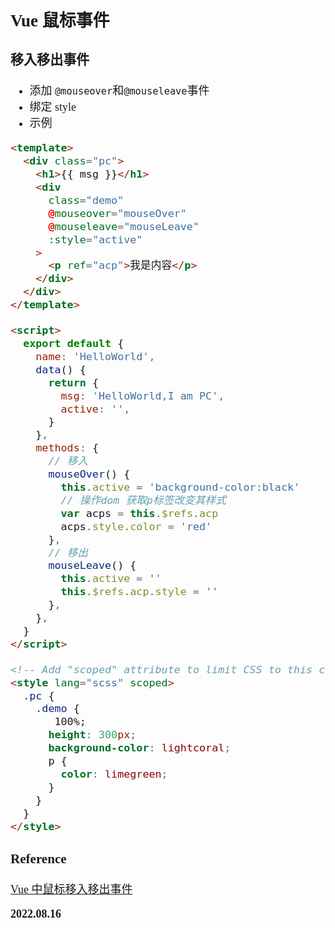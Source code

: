 <font size=4 face='楷体'>

## Vue 鼠标事件

### 移入移出事件

- 添加 `@mouseover`和`@mouseleave`事件
- 绑定 style
- 示例

```html
<template>
  <div class="pc">
    <h1>{{ msg }}</h1>
    <div
      class="demo"
      @mouseover="mouseOver"
      @mouseleave="mouseLeave"
      :style="active"
    >
      <p ref="acp">我是内容</p>
    </div>
  </div>
</template>

<script>
  export default {
    name: 'HelloWorld',
    data() {
      return {
        msg: 'HelloWorld,I am PC',
        active: '',
      }
    },
    methods: {
      // 移入
      mouseOver() {
        this.active = 'background-color:black'
        // 操作dom 获取p标签改变其样式
        var acps = this.$refs.acp
        acps.style.color = 'red'
      },
      // 移出
      mouseLeave() {
        this.active = ''
        this.$refs.acp.style = ''
      },
    },
  }
</script>

<!-- Add "scoped" attribute to limit CSS to this component only -->
<style lang="scss" scoped>
  .pc {
    .demo {
       100%;
      height: 300px;
      background-color: lightcoral;
      p {
        color: limegreen;
      }
    }
  }
</style>
```

### Reference

[Vue 中鼠标移入移出事件](http://t.zoukankan.com/mica-p-10699805.html)

**2022.08.16**
